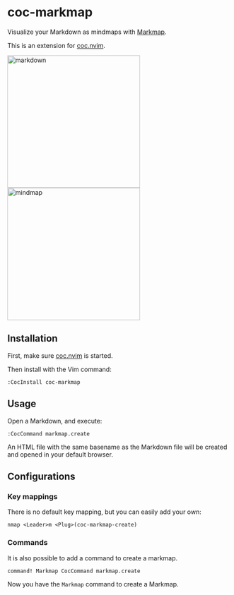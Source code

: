 # coc-markmap

Visualize your Markdown as mindmaps with [Markmap](https://github.com/dundalek/markmap).

This is an extension for [coc.nvim](https://github.com/neoclide/coc.nvim).

<img src="https://user-images.githubusercontent.com/3139113/72221499-52476a80-3596-11ea-8d15-c57fdfe04ce0.png" alt="markdown" width="300"> <img src="https://user-images.githubusercontent.com/3139113/72221508-7014cf80-3596-11ea-9b59-b8a97bba8e1c.png" alt="mindmap" width="300">

## Installation

First, make sure [coc.nvim](https://github.com/neoclide/coc.nvim) is started.

Then install with the Vim command:

```
:CocInstall coc-markmap
```

## Usage

Open a Markdown, and execute:

```viml
:CocCommand markmap.create
```

An HTML file with the same basename as the Markdown file will be created and opened in your default browser.

## Configurations

### Key mappings

There is no default key mapping, but you can easily add your own:

```viml
nmap <Leader>m <Plug>(coc-markmap-create)
```

### Commands

It is also possible to add a command to create a markmap.

```viml
command! Markmap CocCommand markmap.create
```

Now you have the `Markmap` command to create a Markmap.
